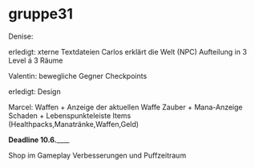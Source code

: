 gruppe31
========

Denise:

erledigt:
xterne Textdateien
Carlos erklärt die Welt (NPC) 
Aufteilung in 3 Level á 3 Räume

Valentin:
bewegliche Gegner
Checkpoints

erledigt:
Design

Marcel:
Waffen + Anzeige der aktuellen Waffe 
Zauber + Mana-Anzeige 
Schaden + Lebenspunkteleiste 
Items (Healthpacks,Manatränke,Waffen,Geld) 


______Deadline 10.6.__________

Shop im Gameplay
Verbesserungen und Puffzeitraum
